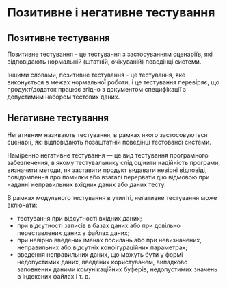 # Позитивне і негативне тестування

## Позитивне тестування

Позитивне тестування - це тестування з застосуванням сценаріїв, які відповідають нормальній (штатній, очікуваній) поведінці системи. 

Іншими словами, позитивне тестування - це тестування, яке виконується в межах нормальної роботи, і це тестування перевіряє, що продукт/додаток працює згідно з документом специфікації з допустимим набором тестових даних.

## Негативне тестування

Негативним називають тестування, в рамках якого застосовуються сценарії, які відповідають позаштатній поведінці тестованої системи.  

Наміренно негативне тестування — це вид тестування програмного забезпечення, в якому тестувальнику слід оцінити надійність програми, визначити методи, як заставити продукт видавати невірні відповіді, повідомлення про помилки або взагалі перервати дію відмовою при наданні неправильних вхідних даних або даних тесту.

В рамках модульного тестування в утиліті, негативне тестування може включати:
- тестування при відсутності вхідних даних;
- при відсутності записів в базах даних або при довільно переставлених даних в файлах даних;
- при невірно введених іменах посилань або при невизначених, неправильних або відсутніх конфігураційних параметрах;
- введення неправильних даних, що можуть бути у формі недопустимих даних, введених користувачем, випадково заповнених даними комунікаційних буферів, недопустимих значень в індексних файлах і т. д.